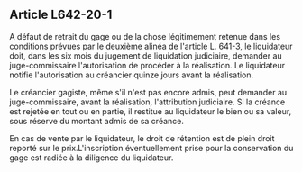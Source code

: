 Article L642-20-1
----
A défaut de retrait du gage ou de la chose légitimement retenue dans les
conditions prévues par le deuxième alinéa de l'article L. 641-3, le liquidateur
doit, dans les six mois du jugement de liquidation judiciaire, demander au
juge-commissaire l'autorisation de procéder à la réalisation. Le liquidateur
notifie l'autorisation au créancier quinze jours avant la réalisation.

Le créancier gagiste, même s'il n'est pas encore admis, peut demander au
juge-commissaire, avant la réalisation, l'attribution judiciaire. Si la créance
est rejetée en tout ou en partie, il restitue au liquidateur le bien ou sa
valeur, sous réserve du montant admis de sa créance.

En cas de vente par le liquidateur, le droit de rétention est de plein droit
reporté sur le prix.L'inscription éventuellement prise pour la conservation du
gage est radiée à la diligence du liquidateur.
